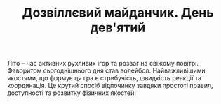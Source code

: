 ﻿---
title: Дозвіллєвий майданчик. День дев'ятий
---

Літо – час активних рухливих ігор  та розваг на свіжому повітрі. Фаворитом сьогоднішнього дня став волейбол. Найважливішими якостями, що формує ця гра є стрибучість, швидкість реакції та координація. Це крутий спосіб відпочинку завдяки простоті правил, доступності та розвитку фізичних якостей!

<slideshow id="camp-2021-06-25"></slideshow>